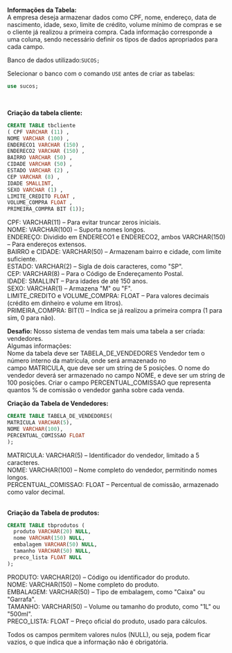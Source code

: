 **Informações da Tabela:**<br>
A empresa deseja armazenar dados como CPF, nome, endereço, data de nascimento, idade, sexo, limite de crédito, volume mínimo de compras e se o cliente já realizou a primeira compra.
Cada informação corresponde a uma coluna, sendo necessário definir os tipos de dados apropriados para cada campo.

Banco de dados utilizado:`SUCOS;`

Selecionar o banco com o comando `USE` antes de criar as tabelas:

```sql
use sucos;
```
<br>

**Criação da tabela cliente:**<br>

```sql
CREATE TABLE tbcliente
( CPF VARCHAR (11) ,
NOME VARCHAR (100) ,
ENDERECO1 VARCHAR (150) ,
ENDERECO2 VARCHAR (150) ,
BAIRRO VARCHAR (50) ,
CIDADE VARCHAR (50) ,
ESTADO VARCHAR (2) ,
CEP VARCHAR (8) ,
IDADE SMALLINT,
SEXO VARCHAR (1) ,
LIMITE_CREDITO FLOAT ,
VOLUME_COMPRA FLOAT ,
PRIMEIRA_COMPRA BIT (1));
```
CPF: VARCHAR(11) – Para evitar truncar zeros iniciais.<br>
NOME: VARCHAR(100) – Suporta nomes longos.<br>
ENDEREÇO: Dividido em ENDERECO1 e ENDERECO2, ambos VARCHAR(150) – Para endereços extensos.<br>
BAIRRO e CIDADE: VARCHAR(50) – Armazenam bairro e cidade, com limite suficiente.<br>
ESTADO: VARCHAR(2) – Sigla de dois caracteres, como "SP".<br>
CEP: VARCHAR(8) – Para o Código de Endereçamento Postal.<br>
IDADE: SMALLINT – Para idades de até 150 anos.<br>
SEXO: VARCHAR(1) – Armazena "M" ou "F".<br>
LIMITE_CREDITO e VOLUME_COMPRA: FLOAT – Para valores decimais (crédito em dinheiro e volume em litros).<br>
PRIMEIRA_COMPRA: BIT(1) – Indica se já realizou a primeira compra (1 para sim, 0 para não).<br>

**Desafio:** Nosso sistema de vendas tem mais uma tabela a ser criada: vendedores.<br>
Algumas informações:<br>
Nome da tabela deve ser TABELA_DE_VENDEDORES Vendedor tem o número interno da matrícula, onde será armazenado no campo MATRICULA, que deve ser um string de 5 posições. O nome do vendedor deverá ser armazenado no campo NOME, e deve ser um string de 100 posições. Criar o campo PERCENTUAL_COMISSAO que representa quantos % de comissão o vendedor ganha sobre cada venda.
<br>

**Criação da Tabela de Vendedores:**<br>

```sql
CREATE TABLE TABELA_DE_VENDEDORES(
MATRICULA VARCHAR(5),
NOME VARCHAR(100),
PERCENTUAL_COMISSAO FLOAT
);

```
MATRICULA: VARCHAR(5) – Identificador do vendedor, limitado a 5 caracteres.<br>
NOME: VARCHAR(100) – Nome completo do vendedor, permitindo nomes longos.<br>
PERCENTUAL_COMISSAO: FLOAT – Percentual de comissão, armazenado como valor decimal.<br>
<br>

**Criação da Tabela de produtos:**<br>

```sql
CREATE TABLE tbprodutos (
  produto VARCHAR(20) NULL,
  nome VARCHAR(150) NULL,
  embalagem VARCHAR(50) NULL,
  tamanho VARCHAR(50) NULL,
  preco_lista FLOAT NULL
);
```

PRODUTO: VARCHAR(20) – Código ou identificador do produto.<br>
NOME: VARCHAR(150) – Nome completo do produto.<br>
EMBALAGEM: VARCHAR(50) – Tipo de embalagem, como "Caixa" ou "Garrafa".<br>
TAMANHO: VARCHAR(50) – Volume ou tamanho do produto, como "1L" ou "500ml".<br>
PRECO_LISTA: FLOAT – Preço oficial do produto, usado para cálculos.<br>

Todos os campos permitem valores nulos (NULL), ou seja, podem ficar vazios, o que indica que a informação não é obrigatória.